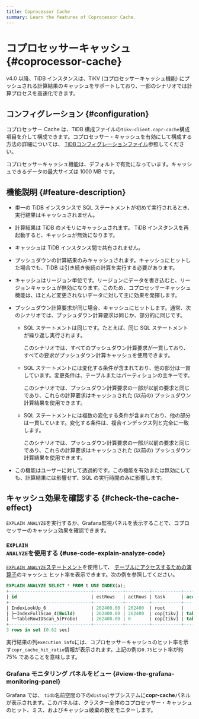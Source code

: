 ```yaml
---
title: Coprocessor Cache
summary: Learn the features of Coprocessor Cache.
---
```


# コプロセッサーキャッシュ {#coprocessor-cache}

v4.0 以降、TiDB インスタンスは、TiKV (コプロセッサーキャッシュ機能) にプッシュされる計算結果のキャッシュをサポートしており、一部のシナリオでは計算プロセスを高速化できます。

## コンフィグレーション {#configuration}

<CustomContent platform="tidb">

コプロセッサー Cache は、TiDB 構成ファイルの`tikv-client.copr-cache`構成項目を介して構成できます。コプロセッサー・キャッシュを有効にして構成する方法の詳細については、 [TiDBコンフィグレーションファイル](/tidb-configuration-file.md#tikv-clientcopr-cache-new-in-v400)参照してください。

</CustomContent>

<CustomContent platform="tidb-cloud">

コプロセッサーキャッシュ機能は、デフォルトで有効になっています。キャッシュできるデータの最大サイズは 1000 MB です。

</CustomContent>

## 機能説明 {#feature-description}

-   単一の TiDB インスタンスで SQL ステートメントが初めて実行されるとき、実行結果はキャッシュされません。

-   計算結果は TiDB のメモリにキャッシュされます。 TiDB インスタンスを再起動すると、キャッシュが無効になります。

-   キャッシュは TiDB インスタンス間で共有されません。

-   プッシュダウンの計算結果のみキャッシュされます。キャッシュにヒットした場合でも、TiDB は引き続き後続の計算を実行する必要があります。

-   キャッシュはリージョン単位です。リージョンにデータを書き込むと、リージョンキャッシュが無効になります。このため、コプロセッサーキャッシュ機能は、ほとんど変更されないデータに対して主に効果を発揮します。

-   プッシュダウン計算要求が同じ場合、キャッシュにヒットします。通常、次のシナリオでは、プッシュダウン計算要求は同じか、部分的に同じです。
    -   SQL ステートメントは同じです。たとえば、同じ SQL ステートメントが繰り返し実行されます。

        このシナリオでは、すべてのプッシュダウン計算要求が一貫しており、すべての要求がプッシュダウン計算キャッシュを使用できます。

    -   SQL ステートメントには変化する条件が含まれており、他の部分は一貫しています。変更条件は、テーブルまたはパーティションの主キーです。

        このシナリオでは、プッシュダウン計算要求の一部が以前の要求と同じであり、これらの計算要求はキャッシュされた (以前の) プッシュダウン計算結果を使用できます。

    -   SQL ステートメントには複数の変化する条件が含まれており、他の部分は一貫しています。変化する条件は、複合インデックス列と完全に一致します。

        このシナリオでは、プッシュダウン計算要求の一部が以前の要求と同じであり、これらの計算要求はキャッシュされた (以前の) プッシュダウン計算結果を使用できます。

-   この機能はユーザーに対して透過的です。この機能を有効または無効にしても、計算結果には影響せず、SQL の実行時間のみに影響します。

## キャッシュ効果を確認する {#check-the-cache-effect}

`EXPLAIN ANALYZE`を実行するか、Grafana監視パネルを表示することで、コプロセッサーのキャッシュ効果を確認できます。

### <code>EXPLAIN ANALYZE</code>を使用する {#use-code-explain-analyze-code}

[`EXPLAIN ANALYZE`ステートメント](/sql-statements/sql-statement-explain-analyze.md)を使用して、 [テーブルにアクセスするための演算子](/choose-index.md#operators-for-accessing-tables)のキャッシュ ヒット率を表示できます。次の例を参照してください。

```sql
EXPLAIN ANALYZE SELECT * FROM t USE INDEX(a);
+-------------------------------+-----------+---------+-----------+------------------------+----------------------------------------------------------------------------------------------------------------------------------------------------------------------------------------------------------------------------------------------------------+--------------------------------+-----------------------+------+
| id                            | estRows   | actRows | task      | access object          | execution info                                                                                                                                                                                                                                           | operator info                  | memory                | disk |
+-------------------------------+-----------+---------+-----------+------------------------+----------------------------------------------------------------------------------------------------------------------------------------------------------------------------------------------------------------------------------------------------------+--------------------------------+-----------------------+------+
| IndexLookUp_6                 | 262400.00 | 262400  | root      |                        | time:620.513742ms, loops:258, cop_task: {num: 4, max: 5.530817ms, min: 1.51829ms, avg: 2.70883ms, p95: 5.530817ms, max_proc_keys: 2480, p95_proc_keys: 2480, tot_proc: 1ms, tot_wait: 1ms, rpc_num: 4, rpc_time: 10.816328ms, copr_cache_hit_rate: 0.75} |                                | 6.685169219970703 MB  | N/A  |
| ├─IndexFullScan_4(Build)      | 262400.00 | 262400  | cop[tikv] | table:t, index:a(a, c) | proc max:93ms, min:1ms, p80:93ms, p95:93ms, iters:275, tasks:4                                                                                                                                                                                           | keep order:false, stats:pseudo | 1.7549400329589844 MB | N/A  |
| └─TableRowIDScan_5(Probe)     | 262400.00 | 0       | cop[tikv] | table:t                | time:0ns, loops:0                                                                                                                                                                                                                                        | keep order:false, stats:pseudo | N/A                   | N/A  |
+-------------------------------+-----------+---------+-----------+------------------------+----------------------------------------------------------------------------------------------------------------------------------------------------------------------------------------------------------------------------------------------------------+--------------------------------+-----------------------+------+
3 rows in set (0.62 sec)
```

実行結果の列`execution info`には、コプロセッサーキャッシュのヒット率を示す`copr_cache_hit_ratio`情報が表示されます。上記の例の`0.75`ヒット率が約 75% であることを意味します。

### Grafana モニタリング パネルをビュー {#view-the-grafana-monitoring-panel}

Grafana では、 `tidb`名前空間の下の`distsql`サブシステムに**copr-cache**パネルが表示されます。このパネルは、クラスター全体のコプロセッサー・キャッシュのヒット、ミス、およびキャッシュ破棄の数をモニターします。
